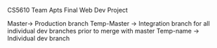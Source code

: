 CS5610 Team Apts Final Web Dev Project

Master-> Production branch 
Temp-Master -> Integration branch for all individual dev branches prior to merge with master
Temp-name -> Individual dev branch
